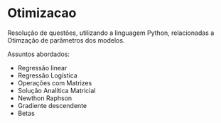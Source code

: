 # Otimizacao
Resolução de questões, utilizando a linguagem Python, relacionadas a Otimzação de parâmetros dos modelos. 

Assuntos abordados:
- Regressão linear
- Regressão Logística
- Operações com Matrizes
- Solução Analítica Matricial
- Newthon Raphson
- Gradiente descendente
- Betas
